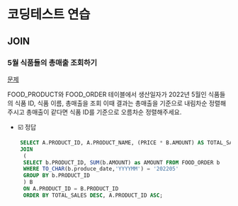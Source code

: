 # 코딩테스트 연습
## JOIN
### 5월 식품들의 총매출 조회하기

<a href="https://school.programmers.co.kr/learn/courses/30/lessons/131117">문제</a>

FOOD_PRODUCT와 FOOD_ORDER 테이블에서 
생산일자가 2022년 5월인 식품들의 식품 ID, 식품 이름, 총매출을 조회
이때 결과는 총매출을 기준으로 내림차순 정렬해주시고 총매출이 같다면 식품 ID를 기준으로 오름차순 정렬해주세요.

- ☑️ 정답
```sql
    SELECT A.PRODUCT_ID, A.PRODUCT_NAME, (PRICE * B.AMOUNT) AS TOTAL_SALES FROM FOOD_PRODUCT A 
    JOIN
     (
     SELECT b.PRODUCT_ID, SUM(b.AMOUNT) as AMOUNT FROM FOOD_ORDER b
     WHERE TO_CHAR(b.produce_date,'YYYYMM') = '202205' 
     GROUP BY b.PRODUCT_ID
     ) B 
     ON A.PRODUCT_ID = B.PRODUCT_ID
     ORDER BY TOTAL_SALES DESC, A.PRODUCT_ID ASC;
```



